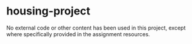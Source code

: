 # housing-project
No external code or other content has been used in this project, except where specifically provided in the assignment resources.
